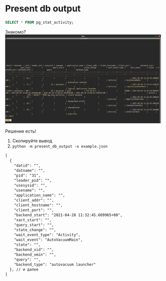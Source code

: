 # Present db output
```sql
SELECT * FROM pg_stat_activity;
```
Знакомо?
![](familiar.png)

Решение есть!
1. Скопируйте вывод
1. `python -m present_db_output -o example.json`
```json5
[
  {
    "datid": "",
    "datname": "",
    "pid": "31",
    "leader_pid": "",
    "usesysid": "",
    "usename": "",
    "application_name": "",
    "client_addr": "",
    "client_hostname": "",
    "client_port": "",
    "backend_start": "2021-04-28 11:32:45.609965+00",
    "xact_start": "",
    "query_start": "",
    "state_change": "",
    "wait_event_type": "Activity",
    "wait_event": "AutoVacuumMain",
    "state": "",
    "backend_xid": "",
    "backend_xmin": "",
    "query": "",
    "backend_type": "autovacuum launcher"
  }, // и далее
]
```
